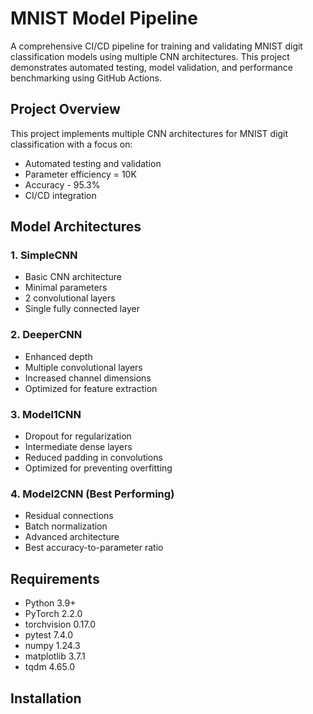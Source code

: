 # MNIST Model Pipeline

A comprehensive CI/CD pipeline for training and validating MNIST digit classification models using multiple CNN architectures. This project demonstrates automated testing, model validation, and performance benchmarking using GitHub Actions.

## Project Overview

This project implements multiple CNN architectures for MNIST digit classification with a focus on:
- Automated testing and validation
- Parameter efficiency = 10K
- Accuracy - 95.3%
- CI/CD integration

## Model Architectures

### 1. SimpleCNN
- Basic CNN architecture
- Minimal parameters
- 2 convolutional layers
- Single fully connected layer

### 2. DeeperCNN
- Enhanced depth
- Multiple convolutional layers
- Increased channel dimensions
- Optimized for feature extraction

### 3. Model1CNN
- Dropout for regularization
- Intermediate dense layers
- Reduced padding in convolutions
- Optimized for preventing overfitting

### 4. Model2CNN (Best Performing)
- Residual connections
- Batch normalization
- Advanced architecture
- Best accuracy-to-parameter ratio

## Requirements

- Python 3.9+
- PyTorch 2.2.0
- torchvision 0.17.0
- pytest 7.4.0
- numpy 1.24.3
- matplotlib 3.7.1
- tqdm 4.65.0

## Installation